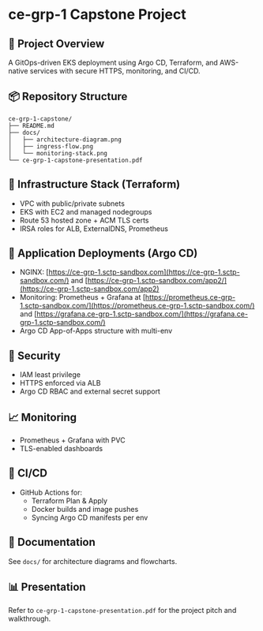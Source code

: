# ce-grp-1 Capstone Project

## 🚀 Project Overview
A GitOps-driven EKS deployment using Argo CD, Terraform, and AWS-native services with secure HTTPS, monitoring, and CI/CD.

## 📦 Repository Structure
```
ce-grp-1-capstone/
├── README.md
├── docs/
│   ├── architecture-diagram.png
│   ├── ingress-flow.png
│   └── monitoring-stack.png
└── ce-grp-1-capstone-presentation.pdf
```

## 🔧 Infrastructure Stack (Terraform)
- VPC with public/private subnets
- EKS with EC2 and managed nodegroups
- Route 53 hosted zone + ACM TLS certs
- IRSA roles for ALB, ExternalDNS, Prometheus

## 🎯 Application Deployments (Argo CD)
- NGINX: [https://ce-grp-1.sctp-sandbox.com](https://ce-grp-1.sctp-sandbox.com/) and [https://ce-grp-1.sctp-sandbox.com/app2/](https://ce-grp-1.sctp-sandbox.com/app2)
- Monitoring: Prometheus + Grafana at [https://prometheus.ce-grp-1.sctp-sandbox.com/](https://prometheus.ce-grp-1.sctp-sandbox.com/) and [https://grafana.ce-grp-1.sctp-sandbox.com/](https://grafana.ce-grp-1.sctp-sandbox.com/)
- Argo CD App-of-Apps structure with multi-env

## 🔐 Security
- IAM least privilege
- HTTPS enforced via ALB
- Argo CD RBAC and external secret support

## 📈 Monitoring
- Prometheus + Grafana with PVC
- TLS-enabled dashboards

## 🔁 CI/CD
- GitHub Actions for:
  - Terraform Plan & Apply
  - Docker builds and image pushes
  - Syncing Argo CD manifests per env

## 📘 Documentation
See `docs/` for architecture diagrams and flowcharts.

## 📊 Presentation
Refer to `ce-grp-1-capstone-presentation.pdf` for the project pitch and walkthrough.
